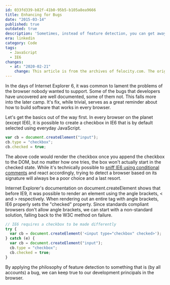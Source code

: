 ```yaml
---
id: 033fd339-b82f-41b0-95b5-b105a8ea9666
title: Enhancing for Bugs
date: "2015-03-14"
published: true
outdated: true
description: 'Sometimes, instead of feature detection, you can get away with "bug detection"'
era: linkedin
category: Code
tags:
  - JavaScript
  - IE6
changes:
  - at: "2020-02-21"
    change: This article is from the archives of felocity.com. The original unedited post can be found in the [github archives](https://github.com/jakobo/jakobo.github.com). It has recieved a quick once-over to modernize the content where applicable, but may contain references and links to code that is dead, unloved, or may simply no longer apply to modern web development.
---
```


In the days of Internet Explorer 6, it was common to lament the problems of the browser nobody wanted to support. Some of the bugs that developers have uncovered are well documented, some of them not. This falls more into the later camp. It's fix, while trivial, serves as a great reminder about how to build software that works in every browser.

Let's get the basics out of the way first. In every browser on the planet (except IE6), it is possible to create a checkbox in IE6 that is by default selected using everyday JavaScript.

```js
var cb = document.createElement("input");
cb.type = "checkbox";
cb.checked = true;
```

The above code would render the checkbox once you append the checkbox to the DOM, but no matter how one tries, the box won't actually start in the checked state. While it's technically possible to [sniff IE6 using conditional comments](http://dean.edwards.name/weblog/2006/11/sandbox/) and react accordingly, trying to detect a browser based on its signature will always be a poor choice and a last resort.

Internet Explorer's documentation on document.createElement shows that before IE9, it was possible to render an element using the angle brackets, < and > respectively. When rendering out an entire tag with angle brackets, IE6 properly sets the "checked" property. Since standards compliant browsers don't allow angle brackets, we can start with a non-standard solution, falling back to the W3C method on failure.

```js
// IE6 requires a checkbox to be made differently
try {
  var cb = document.createElement('<input type="checkbox" checked>');
} catch (e) {
  var cb = document.createElement("input");
  cb.type = "checkbox";
  cb.checked = true;
}
```

By applying the philosophy of feature detection to something that is (by all accounts) a bug, we can keep true to our development principals in the browser.
